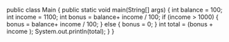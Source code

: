 public class Main<bonus> {
    public static void main(String[] args) {
        int balance = 100;
       int income = 1100;
int bonus = balance+ income / 100;
if (income > 1000) {
bonus = balance+ income / 100;
} else {
bonus = 0;
}
int total = (bonus + income );
        System.out.println(total);
}
}
